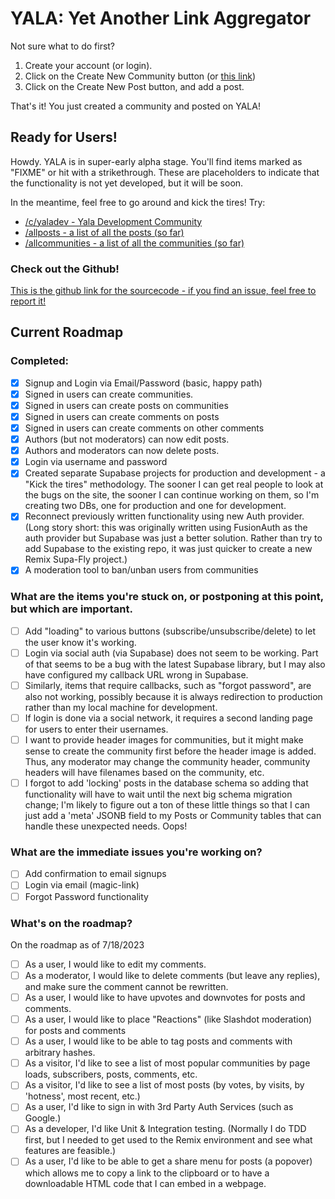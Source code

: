 # YALA: Yet Another Link Aggregator

Not sure what to do first?

1. Create your account (or login).
2. Click on the Create New Community button (or [this link](/create-community))
3. Click on the Create New Post button, and add a post.

That's it! You just created a community and posted on YALA!

## Ready for Users!

Howdy. YALA is in super-early alpha stage. You'll find items marked as "FIXME" or hit with a strikethrough. These are placeholders to indicate that the functionality is not yet developed, but it will be soon.

In the meantime, feel free to go around and kick the tires! Try:

- [/c/yaladev - Yala Development Community](/c/yaladev)
- [/allposts - a list of all the posts (so far)](/allposts)
- [/allcommunities - a list of all the communities (so far)](/allcommunities)

### Check out the Github!

[This is the github link for the sourcecode - if you find an issue, feel free to report it!](https://github.com/kerryboyko/yala-superfly)

## Current Roadmap

### Completed:

- [x] Signup and Login via Email/Password (basic, happy path)
- [x] Signed in users can create communities.
- [x] Signed in users can create posts on communities
- [x] Signed in users can create comments on posts
- [x] Signed in users can create comments on other comments
- [x] Authors (but not moderators) can now edit posts.
- [x] Authors and moderators can now delete posts.
- [x] Login via username and password
- [x] Created separate Supabase projects for production and development - a "Kick the tires" methodology. The sooner I can get real people to look at the bugs on the site, the sooner I can continue working on them, so I'm creating two DBs, one for production and one for development.
- [x] Reconnect previously written functionality using new Auth provider. (Long story short: this was originally written using FusionAuth as the auth provider but Supabase was just a better solution. Rather than try to add Supabase to the existing repo, it was just quicker to create a new Remix Supa-Fly project.)
- [x] A moderation tool to ban/unban users from communities

### What are the items you're stuck on, or postponing at this point, but which are important.

- [ ] Add "loading" to various buttons (subscribe/unsubscribe/delete) to let the user know it's working.
- [ ] Login via social auth (via Supabase) does not seem to be working. Part of that seems to be a bug with the latest Supabase library, but I may also have configured my callback URL wrong in Supabase.
- [ ] Similarly, items that require callbacks, such as "forgot password", are also not working, possibly because it is always redirection to production rather than my local machine for development.
- [ ] If login is done via a social network, it requires a second landing page for users to enter their usernames.
- [ ] I want to provide header images for communities, but it might make sense to create the community first before the header image is added. Thus, any moderator may change the community header, community headers will have filenames based on the community, etc.
- [ ] I forgot to add 'locking' posts in the database schema so adding that functionality will have to wait until the next big schema migration change; I'm likely to figure out a ton of these little things so that I can just add a 'meta' JSONB field to my Posts or Community tables that can handle these unexpected needs. Oops!

### What are the immediate issues you're working on?

- [ ] Add confirmation to email signups
- [ ] Login via email (magic-link)
- [ ] Forgot Password functionality

### What's on the roadmap?

On the roadmap as of 7/18/2023

- [ ] As a user, I would like to edit my comments.
- [ ] As a moderator, I would like to delete comments (but leave any replies), and make sure the comment cannot be rewritten.
- [ ] As a user, I would like to have upvotes and downvotes for posts and comments.
- [ ] As a user, I would like to place "Reactions" (like Slashdot moderation) for posts and comments
- [ ] As a user, I would like to be able to tag posts and comments with arbitrary hashes.
- [ ] As a visitor, I'd like to see a list of most popular communities by page loads, subscribers, posts, comments, etc.
- [ ] As a visitor, I'd like to see a list of most posts (by votes, by visits, by 'hotness', most recent, etc.)
- [ ] As a user, I'd like to sign in with 3rd Party Auth Services (such as Google.)
- [ ] As a developer, I'd like Unit & Integration testing. (Normally I do TDD first, but I needed to get used to the Remix environment and see what features are feasible.)
- [ ] As a user, I'd like to be able to get a share menu for posts (a popover) which allows me to copy a link to the clipboard or to have a downloadable HTML code that I can embed in a webpage.
